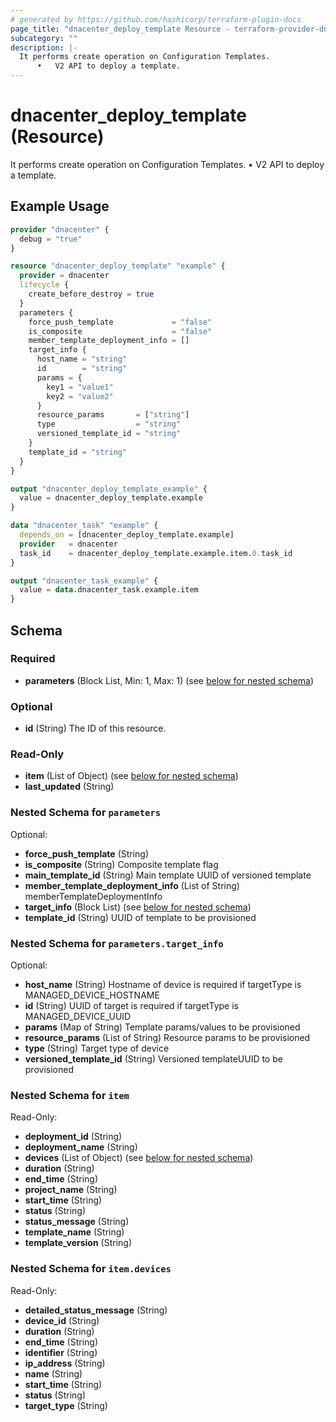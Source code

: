 ```yaml
---
# generated by https://github.com/hashicorp/terraform-plugin-docs
page_title: "dnacenter_deploy_template Resource - terraform-provider-dnacenter"
subcategory: ""
description: |-
  It performs create operation on Configuration Templates.
      •   V2 API to deploy a template.
---
```


# dnacenter_deploy_template (Resource)

It performs create operation on Configuration Templates.
	•	V2 API to deploy a template.

## Example Usage

```terraform
provider "dnacenter" {
  debug = "true"
}

resource "dnacenter_deploy_template" "example" {
  provider = dnacenter
  lifecycle {
    create_before_destroy = true
  }
  parameters {
    force_push_template             = "false"
    is_composite                    = "false"
    member_template_deployment_info = []
    target_info {
      host_name = "string"
      id        = "string"
      params = {
        key1 = "value1"
        key2 = "value2"
      }
      resource_params       = ["string"]
      type                  = "string"
      versioned_template_id = "string"
    }
    template_id = "string"
  }
}

output "dnacenter_deploy_template_example" {
  value = dnacenter_deploy_template.example
}

data "dnacenter_task" "example" {
  depends_on = [dnacenter_deploy_template.example]
  provider   = dnacenter
  task_id    = dnacenter_deploy_template.example.item.0.task_id
}

output "dnacenter_task_example" {
  value = data.dnacenter_task.example.item
}
```

<!-- schema generated by tfplugindocs -->
## Schema

### Required

- **parameters** (Block List, Min: 1, Max: 1) (see [below for nested schema](#nestedblock--parameters))

### Optional

- **id** (String) The ID of this resource.

### Read-Only

- **item** (List of Object) (see [below for nested schema](#nestedatt--item))
- **last_updated** (String)

<a id="nestedblock--parameters"></a>
### Nested Schema for `parameters`

Optional:

- **force_push_template** (String)
- **is_composite** (String) Composite template flag
- **main_template_id** (String) Main template UUID of versioned template
- **member_template_deployment_info** (List of String) memberTemplateDeploymentInfo
- **target_info** (Block List) (see [below for nested schema](#nestedblock--parameters--target_info))
- **template_id** (String) UUID of template to be provisioned

<a id="nestedblock--parameters--target_info"></a>
### Nested Schema for `parameters.target_info`

Optional:

- **host_name** (String) Hostname of device is required if targetType is MANAGED_DEVICE_HOSTNAME
- **id** (String) UUID of target is required if targetType is MANAGED_DEVICE_UUID
- **params** (Map of String) Template params/values to be provisioned
- **resource_params** (List of String) Resource params to be provisioned
- **type** (String) Target type of device
- **versioned_template_id** (String) Versioned templateUUID to be provisioned



<a id="nestedatt--item"></a>
### Nested Schema for `item`

Read-Only:

- **deployment_id** (String)
- **deployment_name** (String)
- **devices** (List of Object) (see [below for nested schema](#nestedobjatt--item--devices))
- **duration** (String)
- **end_time** (String)
- **project_name** (String)
- **start_time** (String)
- **status** (String)
- **status_message** (String)
- **template_name** (String)
- **template_version** (String)

<a id="nestedobjatt--item--devices"></a>
### Nested Schema for `item.devices`

Read-Only:

- **detailed_status_message** (String)
- **device_id** (String)
- **duration** (String)
- **end_time** (String)
- **identifier** (String)
- **ip_address** (String)
- **name** (String)
- **start_time** (String)
- **status** (String)
- **target_type** (String)


